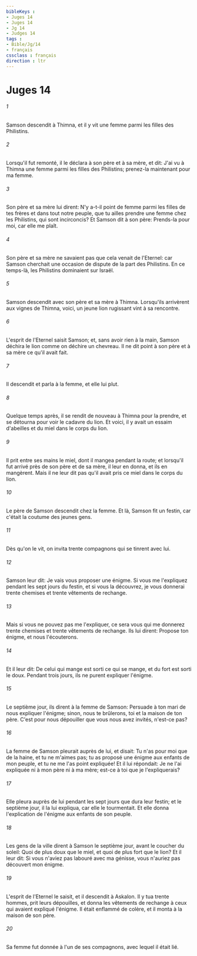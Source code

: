 ```yaml
---
bibleKeys : 
- Juges 14
- Juges 14
- Jg 14
- Judges 14
tags : 
- Bible/Jg/14
- français
cssclass : français
direction : ltr
---
```


# Juges 14

###### 1
Samson descendit à Thimna, et il y vit une femme parmi les filles des Philistins.
###### 2
Lorsqu'il fut remonté, il le déclara à son père et à sa mère, et dit: J'ai vu à Thimna une femme parmi les filles des Philistins; prenez-la maintenant pour ma femme.
###### 3
Son père et sa mère lui dirent: N'y a-t-il point de femme parmi les filles de tes frères et dans tout notre peuple, que tu ailles prendre une femme chez les Philistins, qui sont incirconcis? Et Samson dit à son père: Prends-la pour moi, car elle me plaît.
###### 4
Son père et sa mère ne savaient pas que cela venait de l'Eternel: car Samson cherchait une occasion de dispute de la part des Philistins. En ce temps-là, les Philistins dominaient sur Israël.
###### 5
Samson descendit avec son père et sa mère à Thimna. Lorsqu'ils arrivèrent aux vignes de Thimna, voici, un jeune lion rugissant vint à sa rencontre.
###### 6
L'esprit de l'Eternel saisit Samson; et, sans avoir rien à la main, Samson déchira le lion comme on déchire un chevreau. Il ne dit point à son père et à sa mère ce qu'il avait fait.
###### 7
Il descendit et parla à la femme, et elle lui plut.
###### 8
Quelque temps après, il se rendit de nouveau à Thimna pour la prendre, et se détourna pour voir le cadavre du lion. Et voici, il y avait un essaim d'abeilles et du miel dans le corps du lion.
###### 9
Il prit entre ses mains le miel, dont il mangea pendant la route; et lorsqu'il fut arrivé près de son père et de sa mère, il leur en donna, et ils en mangèrent. Mais il ne leur dit pas qu'il avait pris ce miel dans le corps du lion.
###### 10
Le père de Samson descendit chez la femme. Et là, Samson fit un festin, car c'était la coutume des jeunes gens.
###### 11
Dès qu'on le vit, on invita trente compagnons qui se tinrent avec lui.
###### 12
Samson leur dit: Je vais vous proposer une énigme. Si vous me l'expliquez pendant les sept jours du festin, et si vous la découvrez, je vous donnerai trente chemises et trente vêtements de rechange.
###### 13
Mais si vous ne pouvez pas me l'expliquer, ce sera vous qui me donnerez trente chemises et trente vêtements de rechange. Ils lui dirent: Propose ton énigme, et nous l'écouterons.
###### 14
Et il leur dit: De celui qui mange est sorti ce qui se mange, et du fort est sorti le doux. Pendant trois jours, ils ne purent expliquer l'énigme.
###### 15
Le septième jour, ils dirent à la femme de Samson: Persuade à ton mari de nous expliquer l'énigme; sinon, nous te brûlerons, toi et la maison de ton père. C'est pour nous dépouiller que vous nous avez invités, n'est-ce pas?
###### 16
La femme de Samson pleurait auprès de lui, et disait: Tu n'as pour moi que de la haine, et tu ne m'aimes pas; tu as proposé une énigme aux enfants de mon peuple, et tu ne me l'as point expliquée! Et il lui répondait: Je ne l'ai expliquée ni à mon père ni à ma mère; est-ce à toi que je l'expliquerais?
###### 17
Elle pleura auprès de lui pendant les sept jours que dura leur festin; et le septième jour, il la lui expliqua, car elle le tourmentait. Et elle donna l'explication de l'énigme aux enfants de son peuple.
###### 18
Les gens de la ville dirent à Samson le septième jour, avant le coucher du soleil: Quoi de plus doux que le miel, et quoi de plus fort que le lion? Et il leur dit: Si vous n'aviez pas labouré avec ma génisse, vous n'auriez pas découvert mon énigme.
###### 19
L'esprit de l'Eternel le saisit, et il descendit à Askalon. Il y tua trente hommes, prit leurs dépouilles, et donna les vêtements de rechange à ceux qui avaient expliqué l'énigme. Il était enflammé de colère, et il monta à la maison de son père.
###### 20
Sa femme fut donnée à l'un de ses compagnons, avec lequel il était lié.
